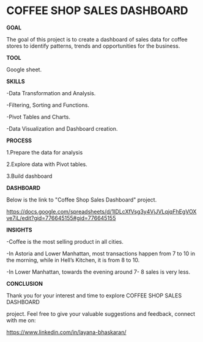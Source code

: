 # COFFEE SHOP SALES DASHBOARD
**GOAL**

The goal of this project is to create a dashboard of sales data for coffee stores to identify patterns, trends and opportunities for the business.   

**TOOL** 

Google sheet. 

 

**SKILLS** 

-Data Transformation and Analysis. 

-Filtering, Sorting and Functions. 

-Pivot Tables and Charts. 

-Data Visualization and Dashboard creation. 

**PROCESS** 

1.Prepare the data for analysis 

2.Explore data with Pivot tables. 

3.Build dashboard



**DASHBOARD**

Below is the link to "Coffee Shop Sales Dashboard" project.

https://docs.google.com/spreadsheets/d/1IDLcXfVsg3y4VjJVLqjqFhEgVOXve7iL/edit?gid=776645155#gid=776645155


**INSIGHTS** 

-Coffee is the most selling product in all cities. 

-In Astoria and Lower Manhattan, most transactions happen from 7 to 10 in the morning, while in Hell’s Kitchen, it is from 8 to 10. 

-In Lower Manhattan, towards the evening around 7- 8 sales is very less. 

 

**CONCLUSION** 

Thank you for your interest and time to explore COFFEE SHOP SALES DASHBOARD  

project. Feel free to give your valuable suggestions and feedback, connect with me on:   

https://www.linkedin.com/in/layana-bhaskaran/ 

